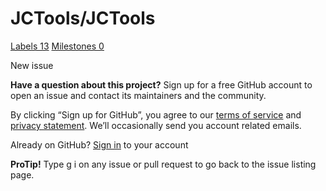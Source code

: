# JCTools/JCTools

 [Labels 13](https://github.com/JCTools/JCTools/labels) [Milestones 0](https://github.com/JCTools/JCTools/milestones)

 New issue

 **Have a question about this project?** Sign up for a free GitHub account to open an issue and contact its maintainers and the community.

By clicking “Sign up for GitHub”, you agree to our [terms of service](https://docs.github.com/terms) and [privacy statement](https://docs.github.com/privacy). We’ll occasionally send you account related emails.

 Already on GitHub? [Sign in](https://github.com/login?return_to=%2FJCTools%2FJCTools%2Fissues%2Fnew) to your account

**ProTip!** Type g i on any issue or pull request to go back to the issue listing page.

